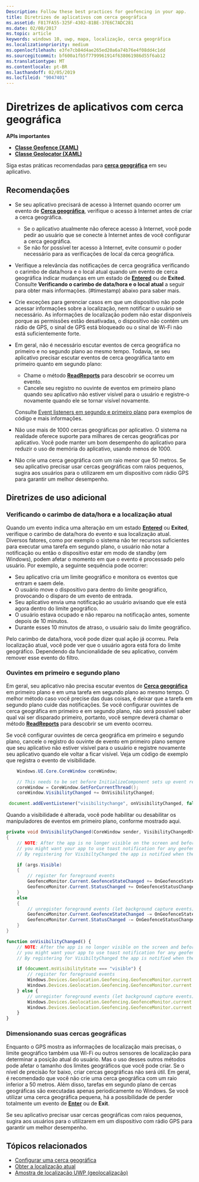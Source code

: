 ```yaml
---
Description: Follow these best practices for geofencing in your app.
title: Diretrizes de aplicativos com cerca geográfica
ms.assetid: F817FA55-325F-4302-81BE-37E6C7ADC281
ms.date: 02/08/2017
ms.topic: article
keywords: windows 10, uwp, mapa, localização, cerca geográfica
ms.localizationpriority: medium
ms.openlocfilehash: e3fe7cb84d4ae265ed20a6a74b76e4f08dd4c1dd
ms.sourcegitcommit: bf600a1fb5f7799961914f638061986d55f6ab12
ms.translationtype: MT
ms.contentlocale: pt-BR
ms.lasthandoff: 02/05/2019
ms.locfileid: "9047401"
---
```

# <a name="guidelines-for-geofencing-apps"></a>Diretrizes de aplicativos com cerca geográfica




**APIs importantes**

-   [**Classe Geofence (XAML)**](https://msdn.microsoft.com/library/windows/apps/dn263587)
-   [**Classe Geolocator (XAML)**](https://msdn.microsoft.com/library/windows/apps/br225534)

Siga estas práticas recomendadas para [**cerca geográfica**](https://msdn.microsoft.com/library/windows/apps/dn263744) em seu aplicativo.

## <a name="recommendations"></a>Recomendações


-   Se seu aplicativo precisará de acesso à Internet quando ocorrer um evento de [**Cerca geográfica**](https://msdn.microsoft.com/library/windows/apps/dn263587), verifique o acesso à Internet antes de criar a cerca geográfica.
    -   Se o aplicativo atualmente não oferece acesso à Internet, você pode pedir ao usuário que se conecte à Internet antes de você configurar a cerca geográfica.
    -   Se não for possível ter acesso à Internet, evite consumir o poder necessário para as verificações de local da cerca geográfica.
-   Verifique a relevância das notificações de cerca geográfica verificando o carimbo de data/hora e o local atual quando um evento de cerca geográfica indicar mudanças em um estado de [**Entered**](https://msdn.microsoft.com/library/windows/apps/dn263660) ou de **Exited**. Consulte **Verificando o carimbo de data/hora e o local atual** a seguir para obter mais informações.
(#timestamp) abaixo para saber mais.
-   Crie exceções para gerenciar casos em que um dispositivo não pode acessar informações sobre a localização, nem notificar o usuário se necessário. As informações de localização podem não estar disponíveis porque as permissões estão desativadas, o dispositivo não contém um rádio de GPS, o sinal de GPS está bloqueado ou o sinal de Wi-Fi não está suficientemente forte.
-   Em geral, não é necessário escutar eventos de cerca geográfica no primeiro e no segundo plano ao mesmo tempo. Todavia, se seu aplicativo precisar escutar eventos de cerca geográfica tanto em primeiro quanto em segundo plano:

    -   Chame o método [**ReadReports**](https://msdn.microsoft.com/library/windows/apps/dn263633) para descobrir se ocorreu um evento.
    -   Cancele seu registro no ouvinte de eventos em primeiro plano quando seu aplicativo não estiver visível para o usuário e registre-o novamente quando ele se tornar visível novamente.

    Consulte [Event listeners em segundo e primeiro plano](#background-and-foreground-listeners) para exemplos de código e mais informações.

-   Não use mais de 1000 cercas geográficas por aplicativo. O sistema na realidade oferece suporte para milhares de cercas geográficas por aplicativo. Você pode manter um bom desempenho do aplicativo para reduzir o uso de memória do aplicativo, usando menos de 1000.
-   Não crie uma cerca geográfica com um raio menor que 50 metros. Se seu aplicativo precisar usar cercas geográficas com raios pequenos, sugira aos usuários para o utilizarem em um dispositivo com rádio GPS para garantir um melhor desempenho.

## <a name="additional-usage-guidance"></a>Diretrizes de uso adicional

### <a name="checking-the-time-stamp-and-current-location"></a>Verificando o carimbo de data/hora e a localização atual

Quando um evento indica uma alteração em um estado [**Entered**](https://msdn.microsoft.com/library/windows/apps/dn263660) ou **Exited**, verifique o carimbo de data/hora do evento e sua localização atual. Diversos fatores, como por exemplo o sistema não ter recursos suficientes para executar uma tarefa em segundo plano, o usuário não notar a notificação ou então o dispositivo estar em modo de standby (em Windows), podem afetar o momento em que o evento é processado pelo usuário. Por exemplo, a seguinte sequência pode ocorrer:

-   Seu aplicativo cria um limite geográfico e monitora os eventos que entram e saem dele.
-   O usuário move o dispositivo para dentro do limite geográfico, provocando o disparo de um evento de entrada.
-   Seu aplicativo envia uma notificação ao usuário avisando que ele está agora dentro do limite geográfico.
-   O usuário estava ocupado e não reparou na notificação antes, somente depois de 10 minutos.
-   Durante esses 10 minutos de atraso, o usuário saiu do limite geográfico.

Pelo carimbo de data/hora, você pode dizer qual ação já ocorreu. Pela localização atual, você pode ver que o usuário agora está fora do limite geográfico. Dependendo da funcionalidade de seu aplicativo, convém remover esse evento do filtro.

### <a name="background-and-foreground-listeners"></a>Ouvintes em primeiro e segundo plano

Em geral, seu aplicativo não precisa escutar eventos de [**Cerca geográfica**](https://msdn.microsoft.com/library/windows/apps/dn263587) em primeiro plano e em uma tarefa em segundo plano ao mesmo tempo. O melhor método caso você precise das duas coisas, é deixar que a tarefa em segundo plano cuide das notificações. Se você configurar ouvintes de cerca geográfica em primeiro e em segundo plano, não será possível saber qual vai ser disparado primeiro, portanto, você sempre deverá chamar o método [**ReadReports**](https://msdn.microsoft.com/library/windows/apps/dn263633) para descobrir se um evento ocorreu.

Se você configurar ouvintes de cerca geográfica em primeiro e segundo plano, cancele o registro do ouvinte de evento em primeiro plano sempre que seu aplicativo não estiver visível para o usuário e registre novamente seu aplicativo quando ele voltar a ficar visível. Veja um código de exemplo que registra o evento de visibilidade.

```csharp
    Windows.UI.Core.CoreWindow coreWindow;    

    // This needs to be set before InitializeComponent sets up event registration for app visibility
    coreWindow = CoreWindow.GetForCurrentThread();
    coreWindow.VisibilityChanged += OnVisibilityChanged;
```

```javascript
 document.addEventListener("visibilitychange", onVisibilityChanged, false);
```

Quando a visibilidade é alterada, você pode habilitar ou desabilitar os manipuladores de eventos em primeiro plano, conforme mostrado aqui.

```csharp
private void OnVisibilityChanged(CoreWindow sender, VisibilityChangedEventArgs args)
{
    // NOTE: After the app is no longer visible on the screen and before the app is suspended
    // you might want your app to use toast notification for any geofence activity.
    // By registering for VisibiltyChanged the app is notified when the app is no longer visible in the foreground.

    if (args.Visible)
    {
        // register for foreground events
        GeofenceMonitor.Current.GeofenceStateChanged += OnGeofenceStateChanged;
        GeofenceMonitor.Current.StatusChanged += OnGeofenceStatusChanged;
    }
    else
    {
        // unregister foreground events (let background capture events)
        GeofenceMonitor.Current.GeofenceStateChanged -= OnGeofenceStateChanged;
        GeofenceMonitor.Current.StatusChanged -= OnGeofenceStatusChanged;
    }
}
```

```javascript
function onVisibilityChanged() {
    // NOTE: After the app is no longer visible on the screen and before the app is suspended
    // you might want your app to use toast notification for any geofence activity.
    // By registering for VisibiltyChanged the app is notified when the app is no longer visible in the foreground.

    if (document.msVisibilityState === "visible") {
        // register for foreground events
        Windows.Devices.Geolocation.Geofencing.GeofenceMonitor.current.addEventListener("geofencestatechanged", onGeofenceStateChanged);
        Windows.Devices.Geolocation.Geofencing.GeofenceMonitor.current.addEventListener("statuschanged", onGeofenceStatusChanged);
    } else {
        // unregister foreground events (let background capture events)
        Windows.Devices.Geolocation.Geofencing.GeofenceMonitor.current.removeEventListener("geofencestatechanged", onGeofenceStateChanged);
        Windows.Devices.Geolocation.Geofencing.GeofenceMonitor.current.removeEventListener("statuschanged", onGeofenceStatusChanged);
    }
}
```

### <a name="sizing-your-geofences"></a>Dimensionando suas cercas geográficas

Enquanto o GPS mostra as informações de localização mais precisas, o limite geográfico também usa Wi-Fi ou outros sensores de localização para determinar a posição atual do usuário. Mas o uso desses outros métodos pode afetar o tamanho dos limites geográficos que você pode criar. Se o nível de precisão for baixo, criar cercas geográficas não será útil. Em geral, é recomendado que você não crie uma cerca geográfica com um raio inferior a 50 metros. Além disso, tarefas em segundo plano de cercas geográficas são executadas apenas periodicamente no Windows. Se você utilizar uma cerca geográfica pequena, há a possibilidade de perder totalmente um evento de [**Enter**](https://msdn.microsoft.com/library/windows/apps/dn263660) ou de **Exit**.

Se seu aplicativo precisar usar cercas geográficas com raios pequenos, sugira aos usuários para o utilizarem em um dispositivo com rádio GPS para garantir um melhor desempenho.

## <a name="related-topics"></a>Tópicos relacionados


* [Configurar uma cerca geográfica](https://msdn.microsoft.com/library/windows/apps/mt219702)
* [Obter a localização atual](https://msdn.microsoft.com/library/windows/apps/mt219698)
* [Amostra de localização UWP (geolocalização)](https://go.microsoft.com/fwlink/p/?linkid=533278)
 

 

